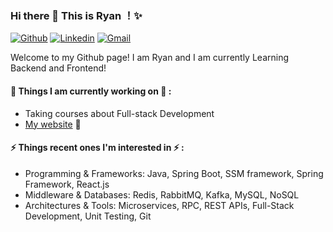 ### Hi there 👋 This is Ryan ！✨ 
 
 
[![Github](https://img.shields.io/badge/-Github-000?style=flat&logo=Github&logoColor=white)](https://github.com/FangZiyang)
[![Linkedin](https://img.shields.io/badge/-LinkedIn-blue?style=flat&logo=Linkedin&logoColor=white)](https://www.linkedin.com/in/ziyang-fang/)
[![Gmail](https://img.shields.io/badge/-Gmail-c14438?style=flat&logo=Gmail&logoColor=white)](fangz58@mcmaster.ca)
 
Welcome to my Github page! I am Ryan and I am currently Learning Backend and Frontend!  
 
 
#### 🌱 Things I am currently working on 🌱 : 
- Taking courses about Full-stack Development  
- [My website](https://fangziyang.github.io/personal-portfolio/) 🚀 
 
 
#### ⚡ Things recent ones I'm interested in ⚡ : 
- Programming & Frameworks: Java, Spring Boot, SSM framework, Spring Framework, React.js
- Middleware & Databases: Redis, RabbitMQ, Kafka, MySQL, NoSQL
- Architectures & Tools: Microservices, RPC, REST APIs, Full-Stack Development, Unit Testing, Git
